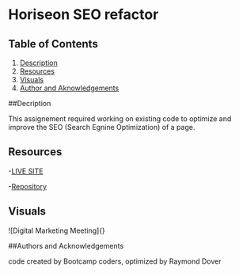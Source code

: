 # Horiseon SEO refactor

## Table of Contents

1. [Description](#description)
2. [Resources](#resources)
3. [Visuals](#visuals)
4. [Author and Aknowledgements](#author-and-aknowledgements)

##Decription

This assignement required working on existing code to optimize and improve the SEO (Search Egnine Optimization) of a page.

## Resources

-[LIVE SITE]()

-[Repository]()

## Visuals

![Digital Marketing Meeting]{}

##Authors and Acknowledgements

code created by Bootcamp coders, optimized by Raymond Dover